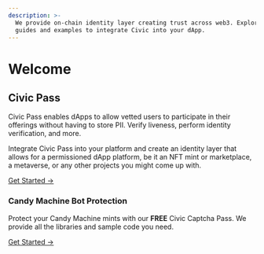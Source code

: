 ```yaml
---
description: >-
  We provide on-chain identity layer creating trust across web3. Explore our
  guides and examples to integrate Civic into your dApp.
---
```


# Welcome

## Civic Pass

Civic Pass enables dApps to allow vetted users to participate in their offerings without having to store PII. Verify liveness, perform identity verification, and more.

Integrate Civic Pass into your platform and create an identity layer that allows for a permissioned dApp platform, be it an NFT mint or marketplace, a metaverse, or any other projects you might come up with.

[Get Started ->](civic-pass/overview.md)&#x20;

### Candy Machine Bot Protection

Protect your Candy Machine mints with our **FREE** Civic Captcha Pass. We provide all the libraries and sample code you need.

[Get Started ->](candy-machine-integration/adding-captcha-to-candy-machine-v2.md)
